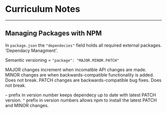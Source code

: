 # Curriculum Notes
---
## Managing Packages with NPM

In `package.json` the `"dependecies"` field holds all required external packages. 'Dependacy Managment'.

Semantic versioning = `"package": "MAJOR.MINOR.PATCH"`

MAJOR changes increment when incomatble API changes are made.
MINOR changes are when backwards-compatible functionality is added. Does not break.
PATCH changes are backwards-compatible bug fixes. Does not break.

`~` prefix in version number keeps dependecy up to date with latest PATCH version.
`^` prefix in version numbers allows npm to install the latest PATCH and MINOR changes.
